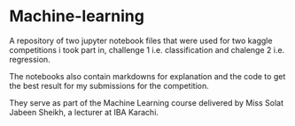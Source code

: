 # Machine-learning
A repository of two jupyter notebook files that were used for two kaggle competitions i took part in, challenge 1 i.e. classification and chalenge 2 i.e. regression.

The notebooks also contain markdowns for explanation and the code to get the best result for my submissions for the competition.

They serve as part of the Machine Learning course delivered by Miss Solat Jabeen Sheikh, a lecturer at IBA Karachi.
